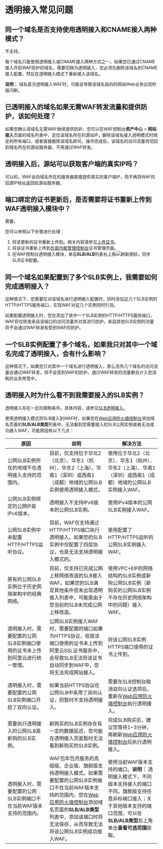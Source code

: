# 透明接入常见问题

## 同一个域名是否支持使用透明接入和CNAME接入两种模式？

不支持。

每个域名只能使用透明接入或CNAME接入两种方式之一。如果您已通过CNAME接入开启WAF防护的域名，需要切换为透明接入，您必须先删除该域名的CNAME接入配置，然后在透明接入模式下重新接入该域名。

**说明：** 域名首次透明接入WAF时，可能会导致该域名指向的网站Web业务出现秒级闪断。

## 已透明接入的域名如果无需WAF转发流量和提供防护，该如何处理？

如果您确认该域名无需WAF继续提供防护，您可以在WAF控制台**资产中心** \> **网站接入**页面的域名列表中，定位该域名所在的源站IP，删除该域名接入透明模式时绑定的所有端口、或者直接删除该域名即可。操作完成后，该域名的访问流量将切回到域名所在的源站服务器，不再通过WAF转发。

## 透明接入后，源站可以获取客户端的真实IP吗？

可以的。WAF会向域名所在的服务器直接提供真实的客户端IP，而不再将WAF的回源IP地址返回给源站服务器。

## 端口绑定的证书更新后，是否需要将证书重新上传到WAF透明接入模块中？

需要。

您可以参照以下步骤进行处理：

1.  将该更新的证书重新上传到。相关内容请参见[上传证书](/cn.zh-CN/证书管理/上传证书.md)。
2.  将该证书重新上传到[负载均衡管理控制台](https://slb.console.aliyun.com/slb/cn-hangzhou)证书管理页面。
3.  在WAF控制台透明接入模块，单击**SLB/ALB**列表右上角![刷新](https://static-aliyun-doc.oss-accelerate.aliyuncs.com/assets/img/zh-CN/5356623061/p175300.png)图标，同步SLB证书配置。

## 同一个域名如果配置到了多个SLB实例上，我需要如何完成透明接入？

这种情况下，您需要在对该域名进行透明接入配置时，同时添加这几个SLB实例的HTTP/HTTPS服务端口，实现WAF对这几个实例同时引流。

如果配置透明接入时，您仅添加了其中一个SLB实例的HTTP/HTTPS服务端口，WAF将仅转发来自该端口的访问流量并对其进行防护。来自其他SLB实例的流量将不会通过WAF转发和受到WAF的防护。

## 一个SLB实例配置了多个域名，如果我只对其中一个域名完成了透明接入，会有什么影响？

这种情况下，如果您只对其中一个域名进行透明接入，那么另外几个域名的访问流量会通过WAF转发，但不会受到WAF的防护。通过WAF转发的流量都会计入您消耗的业务带宽中。

## 透明接入时为什么看不到我需要接入的SLB实例？

透明接入存在一定的限制条件。具体内容，请参见[SLB透明接入](/cn.zh-CN/接入WAF/SLB透明接入.md)。

使用透明接入模式将SLB接入到WAF时，如果您在[Web应用防火墙控制台](https://yundun.console.aliyun.com/?p=waf)添加域名页面的**SLB/ALB类型**列表中，无法看到您需要接入的SLB公网实例或者无法成功接入WAF，可能原因有以下几点：

|原因|说明|解决方法|
|--|--|----|
|公网SLB实例所在的地域不在透明接入支持的范围内。|目前，仅支持位于华北2（北京）、华东1（杭州）、华东2（上海）、华南1（深圳）或西南1（成都）地域的公网SLB实例使用透明接入模式。|使用位于华北2（北京）、华东1（杭州）、华东2（上海）、华南1（深圳）或西南1（成都）地域的公网SLB实例接入WAF。|
|公网SLB实例绑定的公网IP是IPv6版本。|透明接入不支持IPv6版本的公网SLB实例。|使用IPv4版本的公网SLB实例接入WAF。|
|公网SLB实例中未配置HTTP/HTTPS监听协议。|目前，WAF仅支持通过HTTP/HTTPS端口执行透明接入。如果您的SLB实例中仅配置了四层协议，也是无法支持透明接入模式的。|使用配置了HTTP/HTTPS监听的公网SLB实例接入WAF。|
|原有的公网SLB实例位于历史网络架构中的经典网络。|目前，仅支持已完成公网上移网络改造的SLB接入WAF。如果您的SLB满足其他条件但未出现透明接入列表中，可能是由于您当前的SLB未完成公网上移改造。|使用VPC+EIP的网络结构的SLB实例或新购公网SLB实例（新购买的公网SLB实例不存在历史网络架构中的问题）接入WAF。|
|透明接入时，需要配置的公网SLB实例端口使用的证书未上传到阿里云进行统一管理。|公网SLB实例接入WAF时，需要配置的端口如果为HTTPS协议，但是该端口使用的证书未上传到阿里云SSL证书服务中，会导致SLB无法将该证书自动同步到WAF中，您将无法完成网站接入。|将该公网SLB实例HTTPS端口使用的证书上传到。|
|透明接入时，需要配置的公网SLB实例端口开启了双向认证。|如果当前HTTPS协议在公网SLB中采用了双向认证，则暂时不支持透明接入。|需要在SLB控制台取消双向认证选项后，重新在[Web应用防火墙控制台](https://yundun.console.aliyun.com/?p=waf)执行透明接入。|
|需要执行透明接入的公网SLB是新购的SLB实例。|新购买的SLB实例存在有一定的数据延迟，您可能在透明接入页面暂时无法看到新购买的SLB实例。|完成SLB购买后，建议您等待1~3分钟，再刷新[Web应用防火墙控制台](https://yundun.console.aliyun.com/?p=waf)后执行透明接入。|
|透明接入时，需要配置的公网SLB实例端口不在当前WAF版本支持的范围内。|WAF包年包月服务的高级版、企业版、旗舰版支持透明接入模式。如果需要配置的公网SLB实例端口不在当前WAF版本支持的范围内，您在[Web应用防火墙控制台](https://yundun.console.aliyun.com/?p=waf)添加域名页面的**SLB/ALB类型**列表中，添加该端口时将无法保存，从而导致无法将该公网SLB实例成功接入WAF。|使用当前WAF版本支持的端口。**说明：** 透明接入模式下，不同版本支持接入的端口不同。旗舰版支持任意非标端口接入；关于其他版本支持的端口范围，可以在**SLB/ALB类型**右上角单击**查看可选范围**获取。 |

